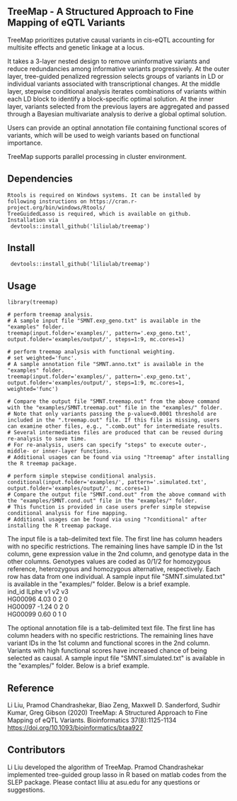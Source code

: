 ## TreeMap - A Structured Approach to Fine Mapping of eQTL Variants
TreeMap prioritizes putative causal variants in cis-eQTL accounting for multisite effects and genetic linkage at a locus. 

It takes a 3-layer nested design to remove uninformative variants and reduce redundancies among informative variants progressively.  At the outer layer, tree-guided penalized regression selects groups of variants in LD or individual variants associated with transcriptional changes. At the middle layer, stepwise conditional analysis iterates combinations of variants within each LD block to identify a block-specific optimal solution. At the inner layer, variants selected from the previous layers are aggregated and passed through a Bayesian multivariate analysis to derive a global optimal solution. 

Users can provide an optinal annotation file containing functional scores of variants, which will be used to weigh variants based on functional importance.

TreeMap supports parallel processing in cluster environment.

## Dependencies 
````
Rtools is required on Windows systems. It can be installed by following instructions on https://cran.r-project.org/bin/windows/Rtools/
TreeGuidedLasso is required, which is available on github. Installation via  
 devtools::install_github('liliulab/treemap')
````
## Install 
````
 devtools::install_github('liliulab/treemap')
````

## Usage
```` 
library(treemap)

# perform treemap analysis. 
# A sample input file "SMNT.exp_geno.txt" is available in the "examples" folder. 
treemap(input.folder='examples/', pattern='.exp_geno.txt', output.folder='examples/output/', steps=1:9, mc.cores=1) 

# perform treemap analysis with functional weighting. 
# set weighted='func'.
# A sample annotation file "SMNT.anno.txt" is available in the "examples" folder. 
treemap(input.folder='examples/', pattern='.exp_geno.txt', output.folder='examples/output/', steps=1:9, mc.cores=1, weighted='func')

# Compare the output file "SMNT.treemap.out" from the above command with the "examples/SMNT.treemap.out" file in the "examples/" folder. 
# Note that only variants passing the p-value<0.0001 threshold are included in the ".treemap.out" file. If this file is missing, users can examine other files, e.g., ".comb.out" for intermediate results.
# Several intermediates files are produced that can be reused during re-analysis to save time. 
# For re-analysis, users can specify "steps" to execute outer-, middle- or inner-layer functions. 
# Additional usages can be found via using "?treemap" after installing the R treemap package.
 
# perform simple stepwise conditional analysis. 
conditional(input.folder='examples/', pattern='.simulated.txt', output.folder='examples/output/', mc.cores=1)
# Compare the output file "SMNT.cond.out" from the above command with the "examples/SMNT.cond.out" file in the "examples/" folder.  
# This function is provided in case users prefer simple stepwise conditional analysis for fine mapping. 
# Additional usages can be found via using "?conditional" after installing the R treemap package.

````

The input file is a tab-delimited text file. The first line has column headers with no specific restrictions. The remaining lines have sample ID in the 1st column, gene expression value in the 2nd column, and genotype data in the other columns. Genotypes values are coded as 0/1/2 for homozygous reference, heterozygous and homozygous alternative, respectively. Each row has data from one individual. A sample input file "SMNT.simulated.txt" is available in the "examples/" folder. Below is a brief example.<br>
ind_id	ILphe	v1	v2	v3<br>
HG00096	4.03	0	2	0<br>
HG00097	-1.24	0	2	0<br>
HG00099	0.60	0	1	0<br>

The optional annotation file is a tab-delimited text file. The first line has column headers with no specific restrictions. The remaining lines have variant IDs in the 1st column and functional scores in the 2nd column. Variants with high functional scores have increased chance of being selected as causal. A sample input file "SMNT.simulated.txt" is available in the "examples/" folder. Below is a brief example.<br>

## Reference

Li Liu, Pramod Chandrashekar, Biao Zeng, Maxwell D. Sanderford, Sudhir Kumar, Greg Gibson (2020) TreeMap: A Structured Approach to Fine Mapping of eQTL Variants. Bioinformatics 37(8):1125-1134 https://doi.org/10.1093/bioinformatics/btaa927 

## Contributors
Li Liu developed the algorithm of TreeMap. Pramod Chandrashekar implemented tree-guided group lasso in R based on matlab codes from the SLEP package. Please contact liliu at asu.edu for any questions or suggestions.
